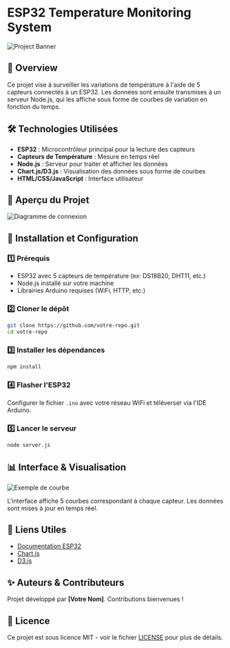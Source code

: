 # ESP32 Temperature Monitoring System

![Project Banner](path_to_your_image)

## 🚀 Overview
Ce projet vise à surveiller les variations de température à l'aide de 5 capteurs connectés à un ESP32. Les données sont ensuite transmises à un serveur Node.js, qui les affiche sous forme de courbes de variation en fonction du temps.

## 🛠️ Technologies Utilisées
- **ESP32** : Microcontrôleur principal pour la lecture des capteurs
- **Capteurs de Température** : Mesure en temps réel
- **Node.js** : Serveur pour traiter et afficher les données
- **Chart.js/D3.js** : Visualisation des données sous forme de courbes
- **HTML/CSS/JavaScript** : Interface utilisateur

## 📸 Aperçu du Projet
![Diagramme de connexion](path_to_your_image)

## 📌 Installation et Configuration

### 1️⃣ Prérequis
- ESP32 avec 5 capteurs de température (ex: DS18B20, DHT11, etc.)
- Node.js installé sur votre machine
- Librairies Arduino requises (WiFi, HTTP, etc.)

### 2️⃣ Cloner le dépôt
```bash
git clone https://github.com/votre-repo.git
cd votre-repo
```

### 3️⃣ Installer les dépendances
```bash
npm install
```

### 4️⃣ Flasher l'ESP32
Configurer le fichier `.ino` avec votre réseau WiFi et téléverser via l'IDE Arduino.

### 5️⃣ Lancer le serveur
```bash
node server.js
```

## 📊 Interface & Visualisation
![Exemple de courbe](path_to_your_image)

L'interface affiche 5 courbes correspondant à chaque capteur. Les données sont mises à jour en temps réel.

## 🔗 Liens Utiles
- [Documentation ESP32](https://docs.espressif.com/projects/esp-idf/en/latest/)
- [Chart.js](https://www.chartjs.org/)
- [D3.js](https://d3js.org/)

## ✨ Auteurs & Contributeurs
Projet développé par **[Votre Nom]**. Contributions bienvenues !

## 📜 Licence
Ce projet est sous licence MIT - voir le fichier [LICENSE](LICENSE) pour plus de détails.

